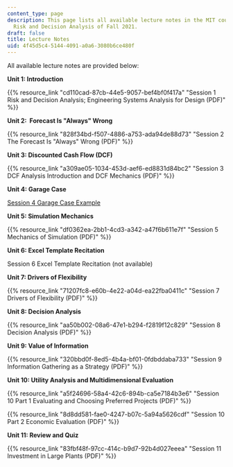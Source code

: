 ```yaml
---
content_type: page
description: This page lists all available lecture notes in the MIT course IDS.333
  Risk and Decision Analysis of Fall 2021.
draft: false
title: Lecture Notes
uid: 4f45d5c4-5144-4091-a0a6-3080b6ce480f
---
```

All available lecture notes are provided below:

**Unit 1: Introduction**

{{% resource_link "cd110cad-87cb-44e5-9057-bef4bf0f417a" "Session 1 Risk and Decision Analysis; Engineering Systems Analysis for Design (PDF)" %}}

**Unit 2:  Forecast Is "Always" Wrong**

{{% resource_link "828f34bd-f507-4886-a753-ada94de88d73" "Session 2 The Forecast Is \"Always\" Wrong (PDF)" %}}

**Unit 3: Discounted Cash Flow (DCF)**

{{% resource_link "a309ae05-1034-453d-aef6-ed8831d84bc2" "Session 3 DCF Analysis Introduction and DCF Mechanics (PDF)" %}}

**Unit 4: Garage Case**

[Session 4 Garage Case Example](https://web.mit.edu/deweck/Public/Alstom/deNeufville_et_al_2006.pdf)

**Unit 5: Simulation Mechanics**

{{% resource_link "df0362ea-2bb1-4cd3-a342-a47f6b611e7f" "Session 5 Mechanics of Simulation (PDF)" %}}

**Unit 6: Excel Template Recitation**

Session 6 Excel Template Recitation (not available)

**Unit 7: Drivers of Flexibility**

{{% resource_link "71207fc8-e60b-4e22-a04d-ea22fba0411c" "Session 7 Drivers of Flexibility (PDF)" %}}

**Unit 8: Decision Analysis**

{{% resource_link "aa50b002-08a6-47e1-b294-f2819f12c829" "Session 8 Decision Analysis (PDF)" %}}

**Unit 9: Value of Information** 

{{% resource_link "320bbd0f-8ed5-4b4a-bf01-0fdbddaba733" "Session 9 Information Gathering as a Strategy (PDF)" %}}

**Unit 10: Utility Analysis and Multidimensional Evaluation**

{{% resource_link "a5f24696-58a4-42c6-894b-ca5e7184b3e6" "Session 10 Part 1 Evaluating and Choosing Preferred Projects (PDF)" %}}

{{% resource_link "8d8dd581-fae0-4247-b07c-5a94a5626cdf" "Session 10 Part 2 Economic Evaluation (PDF)" %}}

**Unit 11: Review and Quiz**

{{% resource_link "83fbf48f-97cc-414c-b9d7-92b4d027eeea" "Session 11 Investment in Large Plants (PDF)" %}}